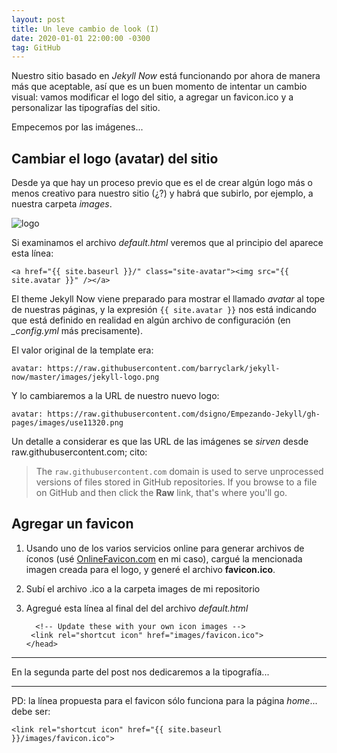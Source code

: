 ```yaml
---
layout: post
title: Un leve cambio de look (I)
date: 2020-01-01 22:00:00 -0300
tag: GitHub
---
```


Nuestro sitio basado en *Jekyll Now* está funcionando por ahora de manera más que aceptable, así que es un buen momento de intentar un cambio visual: vamos modificar el logo del sitio, a agregar un favicon.ico  y a  personalizar las tipografías del sitio.

Empecemos por las imágenes...

## Cambiar el logo (avatar) del sitio

Desde ya que hay un proceso previo que es el de crear algún logo más o menos creativo para nuestro sitio (¿?) y habrá que subirlo, por ejemplo,  a nuestra carpeta *images*.

![logo](https://raw.githubusercontent.com/dsigno/Empezando-Jekyll/gh-pages/images/use11320.png)

Si examinamos el archivo *default.html* veremos que al principio del <body>  aparece esta línea:

```
<a href="{{ site.baseurl }}/" class="site-avatar"><img src="{{ site.avatar }}" /></a>
```

El theme Jekyll Now viene preparado para mostrar el llamado *avatar* al tope de nuestras páginas, y la expresión `{{ site.avatar }}` nos está indicando que está definido en realidad en algún archivo de configuración (en *_config.yml* más precisamente).

El valor original de la template era:

```
avatar: https://raw.githubusercontent.com/barryclark/jekyll-now/master/images/jekyll-logo.png
```

Y lo cambiaremos a la URL de nuestro nuevo logo:

```
avatar: https://raw.githubusercontent.com/dsigno/Empezando-Jekyll/gh-pages/images/use11320.png
```
Un detalle a considerar es que las URL de las imágenes se *sirven* desde raw.githubusercontent.com; cito:

> The `raw.githubusercontent.com` domain is used to serve  unprocessed versions of files stored in GitHub repositories. If you  browse to a file on GitHub and then click the **Raw** link, that's where you'll go.

## Agregar un favicon

1. Usando uno de los varios servicios online para generar archivos de íconos (usé [OnlineFavicon.com](https://onlinefavicon.com/) en mi caso), cargué la mencionada imagen creada para el logo, y generé el archivo **favicon.ico**.

2. Subí el archivo  .ico a la carpeta images de mi repositorio

3. Agregué esta línea al final del <head> del archivo *default.html*

   ```
     <!-- Update these with your own icon images -->
   	<link rel="shortcut icon" href="images/favicon.ico">
   </head>
   ```

***

En la segunda parte del post nos dedicaremos a la tipografía...

***

PD: la línea propuesta para el favicon sólo funciona para la página *home*... debe ser:

```
<link rel="shortcut icon" href="{{ site.baseurl }}/images/favicon.ico">
```


